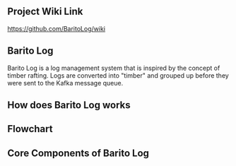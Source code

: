 ## Project Wiki Link  
https://github.com/BaritoLog/wiki  

## Barito Log  
Barito Log is a log management system that is inspired by the concept of timber rafting. Logs are converted into "timber" and grouped up before they were sent to the Kafka message queue.  

## How does Barito Log works  



## Flowchart  


## Core Components of Barito Log
